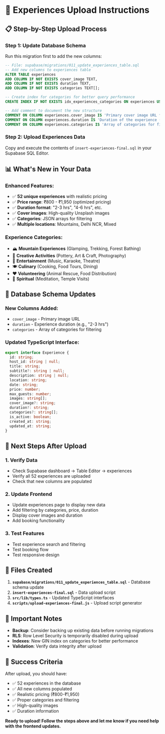 # 🚀 Experiences Upload Instructions

## 📋 **Step-by-Step Upload Process**

### **Step 1: Update Database Schema**
Run this migration first to add the new columns:

```sql
-- File: supabase/migrations/011_update_experiences_table.sql
-- Add new columns to experiences table
ALTER TABLE experiences 
ADD COLUMN IF NOT EXISTS cover_image TEXT,
ADD COLUMN IF NOT EXISTS duration TEXT,
ADD COLUMN IF NOT EXISTS categories TEXT[];

-- Create index for categories for better query performance
CREATE INDEX IF NOT EXISTS idx_experiences_categories ON experiences USING GIN (categories);

-- Add comment to document the new structure
COMMENT ON COLUMN experiences.cover_image IS 'Primary cover image URL for the experience';
COMMENT ON COLUMN experiences.duration IS 'Duration of the experience (e.g., "2-3 hrs")';
COMMENT ON COLUMN experiences.categories IS 'Array of categories for filtering (e.g., ["Mountain", "Immersive"])';
```

### **Step 2: Upload Experiences Data**
Copy and execute the contents of `insert-experiences-final.sql` in your Supabase SQL Editor.

## 📊 **What's New in Your Data**

### **Enhanced Features:**
- ✅ **52 unique experiences** with realistic pricing
- ✅ **Price range**: ₹800 - ₹1,950 (optimized pricing)
- ✅ **Duration format**: "2-3 hrs", "4-6 hrs", etc.
- ✅ **Cover images**: High-quality Unsplash images
- ✅ **Categories**: JSON arrays for filtering
- ✅ **Multiple locations**: Mountains, Delhi NCR, Mixed

### **Experience Categories:**
- 🏔️ **Mountain Experiences** (Glamping, Trekking, Forest Bathing)
- 🎨 **Creative Activities** (Pottery, Art & Craft, Photography)
- 🎵 **Entertainment** (Music, Karaoke, Theatre)
- 🍽️ **Culinary** (Cooking, Food Tours, Dining)
- ❤️ **Volunteering** (Animal Rescue, Food Distribution)
- 🧘 **Spiritual** (Meditation, Temple Visits)

## 🔧 **Database Schema Updates**

### **New Columns Added:**
- `cover_image` - Primary image URL
- `duration` - Experience duration (e.g., "2-3 hrs")
- `categories` - Array of categories for filtering

### **Updated TypeScript Interface:**
```typescript
export interface Experience {
  id: string;
  host_id: string | null;
  title: string;
  subtitle?: string | null;
  description: string | null;
  location: string;
  date: string;
  price: number;
  max_guests: number;
  images: string[];
  cover_image?: string;
  duration?: string;
  categories?: string[];
  is_active: boolean;
  created_at: string;
  updated_at: string;
}
```

## 🎯 **Next Steps After Upload**

### **1. Verify Data**
- Check Supabase dashboard → Table Editor → experiences
- Verify all 52 experiences are uploaded
- Check that new columns are populated

### **2. Update Frontend**
- Update experiences page to display new data
- Add filtering by categories, price, duration
- Display cover images and duration
- Add booking functionality

### **3. Test Features**
- Test experience search and filtering
- Test booking flow
- Test responsive design

## 📁 **Files Created**

1. **`supabase/migrations/011_update_experiences_table.sql`** - Database schema update
2. **`insert-experiences-final.sql`** - Data upload script
3. **`src/lib/types.ts`** - Updated TypeScript interfaces
4. **`scripts/upload-experiences-final.js`** - Upload script generator

## 🚨 **Important Notes**

- **Backup**: Consider backing up existing data before running migrations
- **RLS**: Row Level Security is temporarily disabled during upload
- **Indexes**: New GIN index on categories for better performance
- **Validation**: Verify data integrity after upload

## 🎉 **Success Criteria**

After upload, you should have:
- ✅ 52 experiences in the database
- ✅ All new columns populated
- ✅ Realistic pricing (₹800-₹1,950)
- ✅ Proper categories and filtering
- ✅ High-quality images
- ✅ Duration information

**Ready to upload! Follow the steps above and let me know if you need help with the frontend updates.**
